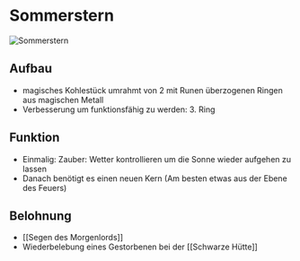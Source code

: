 # Sommerstern
![Sommerstern](https://5e.tools/img/adventure/IDRotF/102-02-007.summer-star.webp)

## Aufbau
- magisches Kohlestück umrahmt von 2 mit Runen überzogenen Ringen aus magischen Metall
- Verbesserung um funktionsfähig zu werden: 3. Ring


## Funktion
- Einmalig: Zauber: Wetter kontrollieren um die Sonne wieder aufgehen zu lassen
- Danach benötigt es einen neuen Kern (Am besten etwas aus der Ebene des Feuers)

## Belohnung
- [[Segen des Morgenlords]]
- Wiederbelebung eines Gestorbenen bei der [[Schwarze Hütte]]